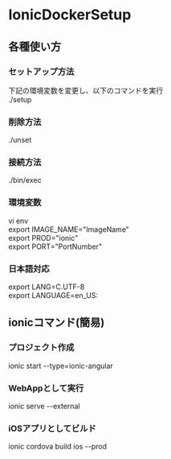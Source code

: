 # IonicDockerSetup

## 各種使い方

### セットアップ方法
下記の環境変数を変更し、以下のコマンドを実行  
./setup

### 削除方法
./unset

### 接続方法
./bin/exec

### 環境変数
vi env  
 export IMAGE_NAME="ImageName"  
 export PROD="ionic"  
 export PORT="PortNumber"  

### 日本語対応
export LANG=C.UTF-8  
export LANGUAGE=en_US:

## ionicコマンド(簡易)

### プロジェクト作成
ionic start --type=ionic-angular

### WebAppとして実行
ionic serve --external

### iOSアプリとしてビルド
ionic cordova build ios --prod
